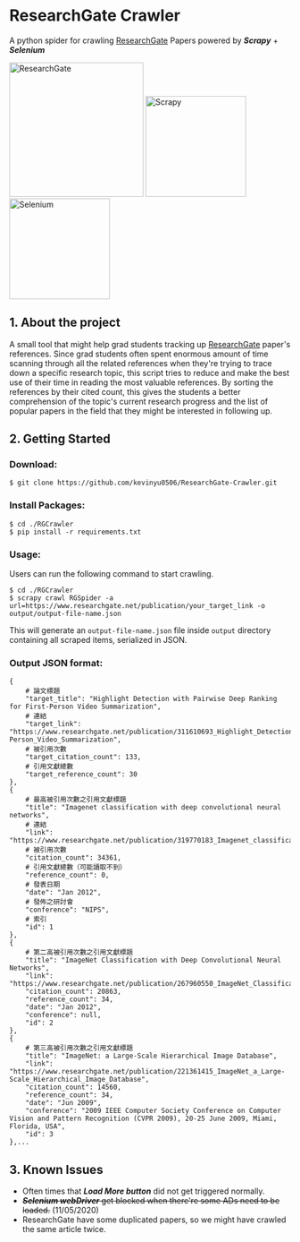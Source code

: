# ResearchGate Crawler

A python spider for crawling <a href="https://www.researchgate.net/">ResearchGate</a> Papers powered by ***Scrapy*** + ***Selenium***

<a href="https://www.researchgate.net/"><img src="http://library.tmu.edu.tw/Upload/File/Form040602/20190318152002552.JPG" width="240" alt="ResearchGate"/></a>
<a href="https://scrapy.org/"><img src="https://miro.medium.com/max/1400/1*YJNS0JVl7RsVDTmORGZ6xA.png" height="180" alt="Scrapy"/></a>
<a href="https://selenium.dev"><img src="https://selenium.dev/images/selenium_logo_square_green.png" width="180" alt="Selenium"/></a>

## 1. About the project

A small tool that might help grad students tracking up <a href="https://www.researchgate.net/">ResearchGate</a> paper's references.
Since grad students often spent enormous amount of time scanning through all the related references when they're trying to trace down a specific 
research topic, this script tries to reduce and make the best use of their time in reading the most valuable references. By sorting the references 
by their cited count, this gives the students a better comprehension of the topic's current research progress and the list of popular papers in the field 
that they might be interested in following up.

## 2. Getting Started

### Download:
```
$ git clone https://github.com/kevinyu0506/ResearchGate-Crawler.git
```

### Install Packages:
```
$ cd ./RGCrawler
$ pip install -r requirements.txt
```

### Usage:

Users can run the following command to start crawling.
```
$ cd ./RGCrawler
$ scrapy crawl RGSpider -a url=https://www.researchgate.net/publication/your_target_link -o output/output-file-name.json
```
This will generate an `output-file-name.json` file inside `output` directory containing all scraped items, serialized in JSON.

### Output JSON format:

```
{
    # 論文標題
    "target_title": "Highlight Detection with Pairwise Deep Ranking for First-Person Video Summarization",
    # 連結
    "target_link": "https://www.researchgate.net/publication/311610693_Highlight_Detection_with_Pairwise_Deep_Ranking_for_First-Person_Video_Summarization",
    # 被引用次數
    "target_citation_count": 133,
    # 引用文獻總數
    "target_reference_count": 30
},
{
    # 最高被引用次數之引用文獻標題
    "title": "Imagenet classification with deep convolutional neural networks",
    # 連結
    "link": "https://www.researchgate.net/publication/319770183_Imagenet_classification_with_deep_convolutional_neural_networks",
    # 被引用次數
    "citation_count": 34361,
    # 引用文獻總數（可能讀取不到）
    "reference_count": 0,
    # 發表日期
    "date": "Jan 2012",
    # 發佈之研討會
    "conference": "NIPS",
    # 索引
    "id": 1
},
{
    # 第二高被引用次數之引用文獻標題
    "title": "ImageNet Classification with Deep Convolutional Neural Networks",
    "link": "https://www.researchgate.net/publication/267960550_ImageNet_Classification_with_Deep_Convolutional_Neural_Networks",
    "citation_count": 20863,
    "reference_count": 34,
    "date": "Jan 2012",
    "conference": null,
    "id": 2
},
{
    # 第三高被引用次數之引用文獻標題
    "title": "ImageNet: a Large-Scale Hierarchical Image Database",
    "link": "https://www.researchgate.net/publication/221361415_ImageNet_a_Large-Scale_Hierarchical_Image_Database",
    "citation_count": 14560,
    "reference_count": 34,
    "date": "Jun 2009",
    "conference": "2009 IEEE Computer Society Conference on Computer Vision and Pattern Recognition (CVPR 2009), 20-25 June 2009, Miami, Florida, USA",
    "id": 3
},...
```

## 3. Known Issues
* Often times that ***Load More button*** did not get triggered normally.
* ~~***Selenium webDriver*** get blocked when there're some ADs need to be loaded.~~ (11/05/2020)
* ResearchGate have some duplicated papers, so we might have crawled the same article twice.

